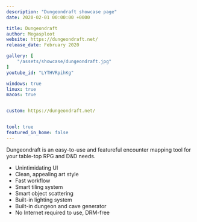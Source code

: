 ```yaml
---
description: "Dungeondraft showcase page"
date: 2020-02-01 00:00:00 +0000

title: Dungeondraft
author: Megasploot
website: https://dungeondraft.net/
release_date: February 2020

gallery: [
	"/assets/showcase/dungeondraft.jpg"
]
youtube_id: "LYTHVRpihKg"

windows: true
linux: true
macos: true


custom: https://dungeondraft.net/


tool: true
featured_in_home: false
---
```


<p>
  Dungeondraft is an easy-to-use and featureful encounter mapping tool for your
  table-top RPG and D&D needs.
</p>
<ul>
  <li>Unintimidating UI</li>
  <li>Clean, appealing art style</li>
  <li>Fast workflow</li>
  <li>Smart tiling system</li>
  <li>Smart object scattering</li>
  <li>Built-in lighting system</li>
  <li>Built-in dungeon and cave generator</li>
  <li>No Internet required to use, DRM-free</li>
</ul>
